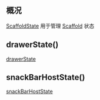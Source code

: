 ## 概况

[ScaffoldState](/API/UI/Compose/State/ScaffoldState/README.md)
用于管理 [Scaffold](/API/UI/Compose/Widget/Scaffold/README.md) 状态

## drawerState()

[drawerState](drawerState.md ":include")

## snackBarHostState()

[snackBarHostState](snackBarHostState.md ":include")